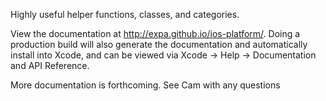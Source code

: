 Highly useful helper functions, classes, and categories. 

View the documentation at http://expa.github.io/ios-platform/. Doing a production build will also generate the documentation and automatically install into Xcode, and can be viewed via Xcode -> Help -> Documentation and API Reference.

More documentation is forthcoming. See Cam with any questions
